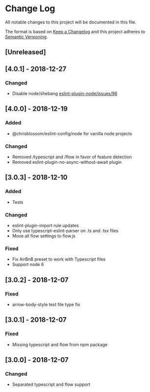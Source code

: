 # Change Log

All notable changes to this project will be documented in this file.

The format is based on [Keep a Changelog](http://keepachangelog.com/)
and this project adheres to [Semantic Versioning](http://semver.org/).

## [Unreleased]

## [4.0.1] - 2018-12-27

### Changed

-   Disable node/shebang [eslint-plugin-node/issues/96](https://github.com/mysticatea/eslint-plugin-node/issues/96)

## [4.0.0] - 2018-12-19

### Added

-   @chrisblossom/eslint-config/node for vanilla node projects

### Changed

-   Removed /typescript and /flow in favor of feature detection
-   Removed eslint-plugin-no-async-without-await plugin

## [3.0.3] - 2018-12-10

### Added

-   Tests

### Changed

-   eslint-plugin-import rule updates
-   Only use typescript-eslint-parser on .ts and .tsx files
-   Move all flow settings to flow.js

### Fixed

-   Fix AirBnB preset to work with Typescript files
-   Support node 6

## [3.0.2] - 2018-12-07

### Fixed

-   arrow-body-style test file type fix

## [3.0.1] - 2018-12-07

### Fixed

-   Missing typescript and flow from npm package

## [3.0.0] - 2018-12-07

### Changed

-   Separated typescript and flow support
